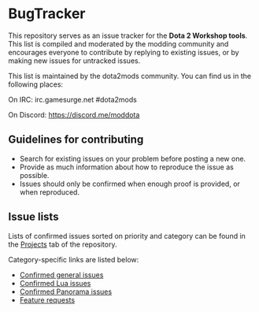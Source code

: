 # BugTracker
This repository serves as an issue tracker for the **Dota 2 Workshop tools**. This list is compiled and moderated by the modding community and encourages everyone to contribute by replying to existing issues, or by making new issues for untracked issues.

This list is maintained by the dota2mods community. You can find us in the following places:

On IRC: irc.gamesurge.net #dota2mods

On Discord: https://discord.me/moddota

## Guidelines for contributing
- Search for existing issues on your problem before posting a new one.
- Provide as much information about how to reproduce the issue as possible.
- Issues should only be confirmed when enough proof is provided, or when reproduced.

## Issue lists
Lists of confirmed issues sorted on priority and category can be found in the [Projects](https://github.com/ModDota/BugTracker/projects) tab of the repository.

Category-specific links are listed below:

- [Confirmed general issues](https://github.com/ModDota/BugTracker/projects/3)
- [Confirmed Lua issues](https://github.com/ModDota/BugTracker/projects/1)
- [Confirmed Panorama issues](https://github.com/ModDota/BugTracker/projects/2)
- [Feature requests](https://github.com/ModDota/BugTracker/projects/4)
